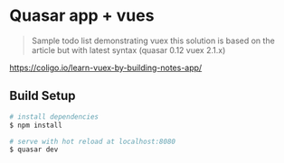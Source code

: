 # Quasar app + vues

> Sample todo list demonstrating vuex
this solution is based on the article but with latest syntax (quasar 0.12 vuex 2.1.x)

https://coligo.io/learn-vuex-by-building-notes-app/

## Build Setup

``` bash
# install dependencies
$ npm install

# serve with hot reload at localhost:8080
$ quasar dev
```
